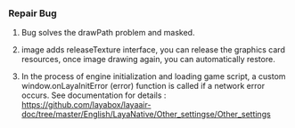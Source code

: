 
### Repair Bug 

1. Bug solves the drawPath problem and masked.

2. image adds releaseTexture interface, you can release the graphics card resources, once image drawing again, you can automatically restore.

3. In the process of engine initialization and loading game script, a custom window.onLayaInitError (error) function is called if a network error occurs. See documentation for details : https://github.com/layabox/layaair-doc/tree/master/English/LayaNative/Other_settingse/Other_settings
